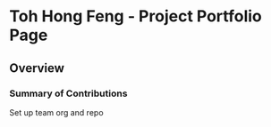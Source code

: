 # Toh Hong Feng - Project Portfolio Page

## Overview


### Summary of Contributions
Set up team org and repo